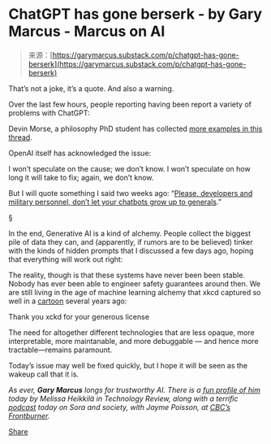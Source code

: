 <!--yml
category: 未分类
date: 2024-05-27 15:04:04
-->

# ChatGPT has gone berserk - by Gary Marcus - Marcus on AI

> 来源：[https://garymarcus.substack.com/p/chatgpt-has-gone-berserk](https://garymarcus.substack.com/p/chatgpt-has-gone-berserk)

That’s not a joke, it’s a quote. And also a warning.

Over the last few hours, people reporting having been report a variety of problems with ChatGPT:

Devin Morse, a philosophy PhD student has collected [more examples in this thread](https://x.com/dervine7/status/1760103469359177890?s=61).

OpenAI itself has acknowledged the issue:

I won’t speculate on the cause; we don’t know. I won’t speculate on how long it will take to fix; again, we don’t know.

But I will quote something I said two weeks ago: “[Please, developers and military personnel, don’t let your chatbots grow up to generals](https://garymarcus.substack.com/p/could-gpt-5-revolutionize-military).”

§

In the end, Generative AI is a kind of alchemy. People collect the biggest pile of data they can, and (apparently, if rumors are to be believed) tinker with the kinds of hidden prompts that I discussed a few days ago, hoping that everything will work out right:

The reality, though is that these systems have never been been stable. Nobody has ever been able to engineer safety guarantees around then. We are still living in the age of machine learning alchemy that xkcd captured so well in a [cartoon](https://xkcd.com/1838/) several years ago:

Thank you xckd for your generous license

The need for altogether different technologies that are less opaque, more interpretable, more maintanable, and more debuggable — and hence more tractable—remains paramount.

Today’s issue may well be fixed quickly, but I hope it will be seen as the wakeup call that it is.

*As ever, **Gary Marcus** longs for trustworthy AI.*  *There is a [fun profile of him](https://www.technologyreview.com/2024/02/20/1088701/i-went-for-a-walk-with-gary-marcus-ais-loudest-critic/) today by Melissa Heikkilä in Technology Review, along with a terrific [podcast](https://www.cbc.ca/radio/frontburner/ai-video-s-groundbreaking-controversial-leap-forward-1.7119547) today on Sora and society, with Jayme Poisson, at [CBC’s Frontburner](https://www.cbc.ca/radio/frontburner/ai-video-s-groundbreaking-controversial-leap-forward-1.7119547).*

[Share](https://garymarcus.substack.com/p/chatgpt-has-gone-berserk?utm_source=substack&utm_medium=email&utm_content=share&action=share)